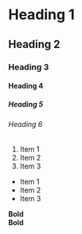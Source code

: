# Heading 1
## Heading 2
### Heading 3
#### Heading 4
##### Heading 5
###### Heading 6


1. Item 1
2. Item 2
3. Item 3

* Item 1
* Item 2
* Item 3

**Bold**
<br>
__Bold__
<br>
